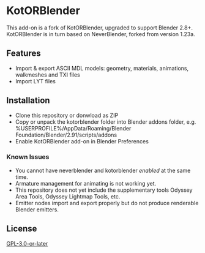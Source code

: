 # KotORBlender

This add-on is a fork of KotORBlender, upgraded to support Blender 2.8+. KotORBlender is in turn based on NeverBlender, forked from version 1.23a.

## Features

- Import & export ASCII MDL models: geometry, materials, animations, walkmeshes and TXI files
- Import LYT files

## Installation

- Clone this repository or donwload as ZIP
- Copy or unpack the kotorblender folder into Blender addons folder, e.g. %USERPROFILE%/AppData/Roaming/Blender Foundation/Blender/2.91/scripts/addons
- Enable KotORBlender add-on in Blender Preferences

### Known Issues

- You cannot have neverblender and kotorblender *enabled* at the same time.
- Armature management for animating is not working yet.
- This repository does not yet include the supplementary tools Odyssey Area Tools, Odyssey Lightmap Tools, etc.
- Emitter nodes import and export properly but do not produce renderable Blender emitters.

## License

[GPL-3.0-or-later](LICENSE)
